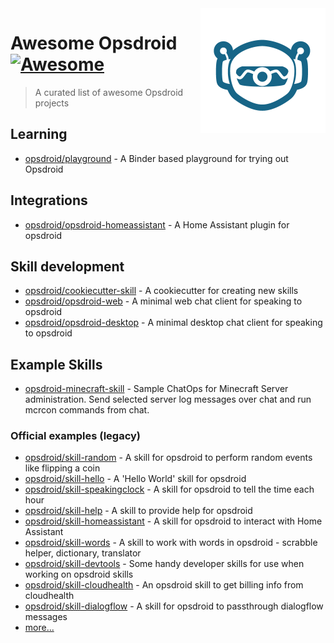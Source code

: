 <img src="https://github.com/opsdroid/style-guidelines/raw/master/logos/logo-light.png" align="right" height="200px" />

# Awesome Opsdroid [![Awesome](https://cdn.rawgit.com/sindresorhus/awesome/d7305f38d29fed78fa85652e3a63e154dd8e8829/media/badge.svg)](https://github.com/sindresorhus/awesome#readme)
> A curated list of awesome Opsdroid projects

## Learning

- [opsdroid/playground](https://github.com/opsdroid/playground) - A Binder based playground for trying out Opsdroid 

## Integrations

- [opsdroid/opsdroid-homeassistant](https://github.com/opsdroid/opsdroid-homeassistant) - A Home Assistant plugin for opsdroid 

## Skill development

- [opsdroid/cookiecutter-skill](https://github.com/opsdroid/cookiecutter-skill) - A cookiecutter for creating new skills 
- [opsdroid/opsdroid-web](https://github.com/opsdroid/opsdroid-web) - A minimal web chat client for speaking to opsdroid 
- [opsdroid/opsdroid-desktop](https://github.com/opsdroid/opsdroid-desktop) - A minimal desktop chat client for speaking to opsdroid 

## Example Skills

- [opsdroid-minecraft-skill](https://github.com/whateverany-scratch/opsdroid-minecraft-skill) - Sample ChatOps for Minecraft Server administration. Send selected server log messages over chat and run mcrcon commands from chat.

### Official examples (legacy)

- [opsdroid/skill-random](https://github.com/opsdroid/skill-random) - A skill for opsdroid to perform random events like flipping a coin 
- [opsdroid/skill-hello](https://github.com/opsdroid/skill-hello) - A 'Hello World' skill for opsdroid 
- [opsdroid/skill-speakingclock](https://github.com/opsdroid/skill-speakingclock) - A skill for opsdroid to tell the time each hour 
- [opsdroid/skill-help](https://github.com/opsdroid/skill-help) - A skill to provide help for opsdroid 
- [opsdroid/skill-homeassistant](https://github.com/opsdroid/skill-homeassistant) - A skill for opsdroid to interact with Home Assistant 
- [opsdroid/skill-words](https://github.com/opsdroid/skill-words) - A skill to work with words in opsdroid - scrabble helper, dictionary, translator 
- [opsdroid/skill-devtools](https://github.com/opsdroid/skill-devtools) - Some handy developer skills for use when working on opsdroid skills 
- [opsdroid/skill-cloudhealth](https://github.com/opsdroid/skill-cloudhealth) - An opsdroid skill to get billing info from cloudhealth 
- [opsdroid/skill-dialogflow](https://github.com/opsdroid/skill-dialogflow) - A skill for opsdroid to passthrough dialogflow messages 
- [more...](https://github.com/opsdroid?q=skill-&type=&language=&sort=)
